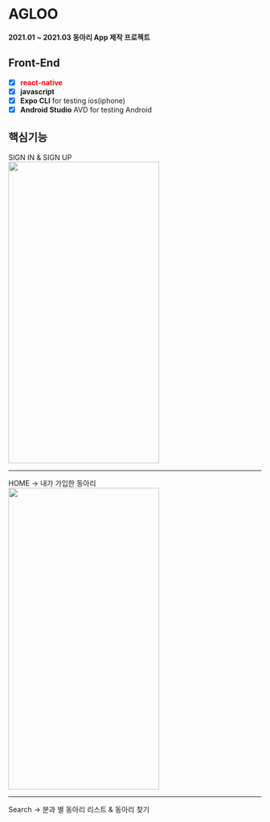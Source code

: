 # AGLOO
__2021.01 ~ 2021.03 동아리 App 제작 프로젝트__
## Front-End
- [x] <span style="color:red">__react-native__</span>
- [x] __javascript__
- [x] __Expo CLI__ for testing ios(iphone)
- [x] __Android Studio__ AVD for testing Android 
  
## 핵심기능

SIGN IN & SIGN UP   
<img src="https://user-images.githubusercontent.com/77534983/110496386-c482f300-8138-11eb-97a7-48c1c0875698.gif" width="300" height="600" />

- - -
HOME -> 내가 가입한 동아리   
<img src="https://user-images.githubusercontent.com/77534983/110771603-07121000-829e-11eb-99a6-128c7f0d0034.gif" width="300" height="600" />

- - -
Search -> 분과 별 동아리 리스트 & 동아리 찾기





    

